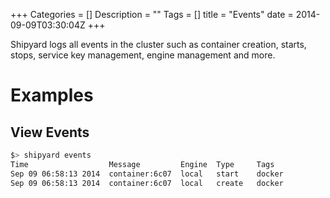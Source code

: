 +++
Categories = []
Description = ""
Tags = []
title = "Events"
date = 2014-09-09T03:30:04Z
+++

Shipyard logs all events in the cluster such as container creation, starts, stops, service key management, engine management and more.

# Examples

## View Events
```bash
$> shipyard events
Time                  Message         Engine  Type     Tags
Sep 09 06:58:13 2014  container:6c07  local   start    docker
Sep 09 06:58:13 2014  container:6c07  local   create   docker
```
